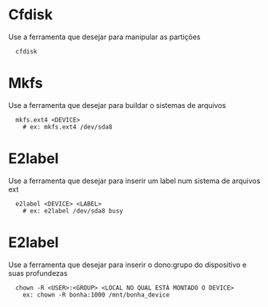 # Cfdisk
Use a ferramenta que desejar para manipular as partições
```
  cfdisk 
```

# Mkfs
Use a ferramenta que desejar para buildar o sistemas de arquivos
```
  mkfs.ext4 <DEVICE> 
    # ex: mkfs.ext4 /dev/sda8
```

# E2label
Use a ferramenta que desejar para inserir um label num sistema de arquivos ext
```
  e2label <DEVICE> <LABEL> 
    # ex: e2label /dev/sda8 busy
```

# E2label
Use a ferramenta que desejar para inserir o dono:grupo do dispositivo e suas profundezas
```
  chown -R <USER>:<GROUP> <LOCAL NO QUAL ESTÀ MONTADO O DEVICE>
    ex: chown -R bonha:1000 /mnt/bonha_device
```
